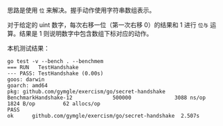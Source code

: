思路是使用 `位` 来解决。握手动作使用字符串数组表示。

对于给定的 uint 数字，每次右移一位（第一次右移 0）的结果和 1 进行 `位与` 运算。结果是 1 则说明数字中包含数组下标对应的动作。

本机测试结果：

```
go test -v --bench . --benchmem     
=== RUN   TestHandshake
--- PASS: TestHandshake (0.00s)
goos: darwin
goarch: amd64
pkg: github.com/gymgle/exercism/go/secret-handshake
BenchmarkHandshake-12             500000              3088 ns/op            1824 B/op         62 allocs/op
PASS
ok      github.com/gymgle/exercism/go/secret-handshake  2.507s
```
